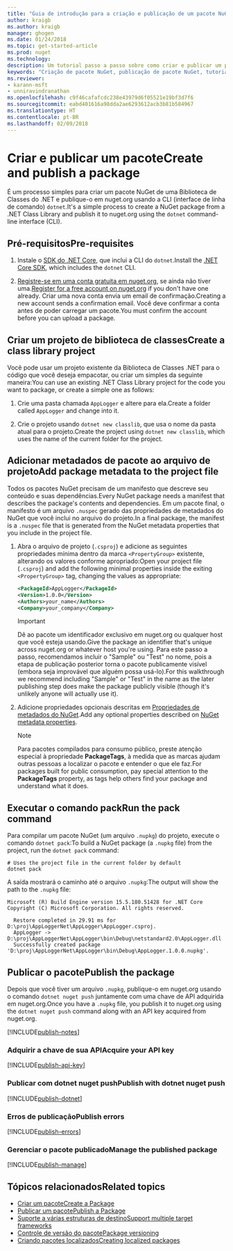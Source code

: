 ```yaml
---
title: "Guia de introdução para a criação e publicação de um pacote NuGet usando a CLI do dotnet | Microsoft Docs"
author: kraigb
ms.author: kraigb
manager: ghogen
ms.date: 01/24/2018
ms.topic: get-started-article
ms.prod: nuget
ms.technology: 
description: Um tutorial passo a passo sobre como criar e publicar um pacote NuGet usando a CLI do .NET Core, dotnet.
keywords: "Criação de pacote NuGet, publicação de pacote NuGet, tutorial do NuGet, publicação de dotnet do pacote NuGet"
ms.reviewer:
- karann-msft
- unniravindranathan
ms.openlocfilehash: c9f46cafafcdc238e43979d6f05521e19bf3d7f6
ms.sourcegitcommit: eabd401616a98dda2ae6293612acb3b81b584967
ms.translationtype: HT
ms.contentlocale: pt-BR
ms.lasthandoff: 02/09/2018
---
```

# <a name="create-and-publish-a-package"></a><span data-ttu-id="ebf8c-104">Criar e publicar um pacote</span><span class="sxs-lookup"><span data-stu-id="ebf8c-104">Create and publish a package</span></span>

<span data-ttu-id="ebf8c-105">É um processo simples para criar um pacote NuGet de uma Biblioteca de Classes do .NET e publique-o em nuget.org usando a CLI (interface de linha de comando) `dotnet`.</span><span class="sxs-lookup"><span data-stu-id="ebf8c-105">It's a simple process to create a NuGet package from a .NET Class Library and publish it to nuget.org using the `dotnet` command-line interface (CLI).</span></span>

## <a name="pre-requisites"></a><span data-ttu-id="ebf8c-106">Pré-requisitos</span><span class="sxs-lookup"><span data-stu-id="ebf8c-106">Pre-requisites</span></span>

1. <span data-ttu-id="ebf8c-107">Instale o [SDK do .NET Core](https://www.microsoft.com/net/download/), que inclui a CLI do `dotnet`.</span><span class="sxs-lookup"><span data-stu-id="ebf8c-107">Install the [.NET Core SDK](https://www.microsoft.com/net/download/), which includes the `dotnet` CLI.</span></span>

1. <span data-ttu-id="ebf8c-108">[Registre-se em uma conta gratuita em nuget.org](https://www.nuget.org/users/account/LogOn?returnUrl=%2F), se ainda não tiver uma.</span><span class="sxs-lookup"><span data-stu-id="ebf8c-108">[Register for a free account on nuget.org](https://www.nuget.org/users/account/LogOn?returnUrl=%2F) if you don't have one already.</span></span> <span data-ttu-id="ebf8c-109">Criar uma nova conta envia um email de confirmação.</span><span class="sxs-lookup"><span data-stu-id="ebf8c-109">Creating a new account sends a confirmation email.</span></span> <span data-ttu-id="ebf8c-110">Você deve confirmar a conta antes de poder carregar um pacote.</span><span class="sxs-lookup"><span data-stu-id="ebf8c-110">You must confirm the account before you can upload a package.</span></span>

## <a name="create-a-class-library-project"></a><span data-ttu-id="ebf8c-111">Criar um projeto de biblioteca de classes</span><span class="sxs-lookup"><span data-stu-id="ebf8c-111">Create a class library project</span></span>

<span data-ttu-id="ebf8c-112">Você pode usar um projeto existente da Biblioteca de Classes .NET para o código que você deseja empacotar, ou criar um simples da seguinte maneira:</span><span class="sxs-lookup"><span data-stu-id="ebf8c-112">You can use an existing .NET Class Library project for the code you want to package, or create a simple one as follows:</span></span>

1. <span data-ttu-id="ebf8c-113">Crie uma pasta chamada `AppLogger` e altere para ela.</span><span class="sxs-lookup"><span data-stu-id="ebf8c-113">Create a folder called `AppLogger` and change into it.</span></span>

1. <span data-ttu-id="ebf8c-114">Crie o projeto usando `dotnet new classlib`, que usa o nome da pasta atual para o projeto.</span><span class="sxs-lookup"><span data-stu-id="ebf8c-114">Create the project using `dotnet new classlib`, which uses the name of the current folder for the project.</span></span>

## <a name="add-package-metadata-to-the-project-file"></a><span data-ttu-id="ebf8c-115">Adicionar metadados de pacote ao arquivo de projeto</span><span class="sxs-lookup"><span data-stu-id="ebf8c-115">Add package metadata to the project file</span></span>

<span data-ttu-id="ebf8c-116">Todos os pacotes NuGet precisam de um manifesto que descreve seu conteúdo e suas dependências.</span><span class="sxs-lookup"><span data-stu-id="ebf8c-116">Every NuGet package needs a manifest that describes the package's contents and dependencies.</span></span> <span data-ttu-id="ebf8c-117">Em um pacote final, o manifesto é um arquivo `.nuspec` gerado das propriedades de metadados do NuGet que você inclui no arquivo do projeto.</span><span class="sxs-lookup"><span data-stu-id="ebf8c-117">In a final package, the manifest is a `.nuspec` file that is generated from the NuGet metadata properties that you include in the project file.</span></span>

1. <span data-ttu-id="ebf8c-118">Abra o arquivo de projeto (`.csproj`) e adicione as seguintes propriedades mínima dentro da marca `<PropertyGroup>` existente, alterando os valores conforme apropriado:</span><span class="sxs-lookup"><span data-stu-id="ebf8c-118">Open your project file (`.csproj`) and add the following minimal properties inside the exiting `<PropertyGroup>` tag, changing the values as appropriate:</span></span>

    ```xml
    <PackageId>AppLogger</PackageId>
    <Version>1.0.0</Version>
    <Authors>your_name</Authors>
    <Company>your_company</Company>
    ```

    > [!Important]
    > <span data-ttu-id="ebf8c-119">Dê ao pacote um identificador exclusivo em nuget.org ou qualquer host que você esteja usando.</span><span class="sxs-lookup"><span data-stu-id="ebf8c-119">Give the package an identifier that's unique across nuget.org or whatever host you're using.</span></span> <span data-ttu-id="ebf8c-120">Para este passo a passo, recomendamos incluir o "Sample" ou "Test" no nome, pois a etapa de publicação posterior torna o pacote publicamente visível (embora seja improvável que alguém possa usá-lo).</span><span class="sxs-lookup"><span data-stu-id="ebf8c-120">For this walkthrough we recommend including "Sample" or "Test" in the name as the later publishing step does make the package publicly visible (though it's unlikely anyone will actually use it).</span></span>

1. <span data-ttu-id="ebf8c-121">Adicione propriedades opcionais descritas em [Propriedades de metadados do NuGet](/dotnet/core/tools/csproj#nuget-metadata-properties).</span><span class="sxs-lookup"><span data-stu-id="ebf8c-121">Add any optional properties described on [NuGet metadata properties](/dotnet/core/tools/csproj#nuget-metadata-properties).</span></span>

    > [!Note]
    > <span data-ttu-id="ebf8c-122">Para pacotes compilados para consumo público, preste atenção especial à propriedade **PackageTags**, à medida que as marcas ajudam outras pessoas a localizar o pacote e entender o que ele faz.</span><span class="sxs-lookup"><span data-stu-id="ebf8c-122">For packages built for public consumption, pay special attention to the **PackageTags** property, as tags help others find your package and understand what it does.</span></span>

## <a name="run-the-pack-command"></a><span data-ttu-id="ebf8c-123">Executar o comando pack</span><span class="sxs-lookup"><span data-stu-id="ebf8c-123">Run the pack command</span></span>

<span data-ttu-id="ebf8c-124">Para compilar um pacote NuGet (um arquivo `.nupkg`) do projeto, execute o comando `dotnet pack`:</span><span class="sxs-lookup"><span data-stu-id="ebf8c-124">To build a NuGet package (a `.nupkg` file) from the project, run the `dotnet pack` command:</span></span>

```cli
# Uses the project file in the current folder by default
dotnet pack
```

<span data-ttu-id="ebf8c-125">A saída mostrará o caminho até o arquivo `.nupkg`:</span><span class="sxs-lookup"><span data-stu-id="ebf8c-125">The output will show the path to the `.nupkg` file:</span></span>

```output
Microsoft (R) Build Engine version 15.5.180.51428 for .NET Core
Copyright (C) Microsoft Corporation. All rights reserved.

  Restore completed in 29.91 ms for D:\proj\AppLoggerNet\AppLogger\AppLogger.csproj.
  AppLogger -> D:\proj\AppLoggerNet\AppLogger\bin\Debug\netstandard2.0\AppLogger.dll
  Successfully created package 'D:\proj\AppLoggerNet\AppLogger\bin\Debug\AppLogger.1.0.0.nupkg'.
```

## <a name="publish-the-package"></a><span data-ttu-id="ebf8c-126">Publicar o pacote</span><span class="sxs-lookup"><span data-stu-id="ebf8c-126">Publish the package</span></span>

<span data-ttu-id="ebf8c-127">Depois que você tiver um arquivo `.nupkg`, publique-o em nuget.org usando o comando `dotnet nuget push` juntamente com uma chave de API adquirida em nuget.org.</span><span class="sxs-lookup"><span data-stu-id="ebf8c-127">Once you have a `.nupkg` file, you publish it to nuget.org using the `dotnet nuget push` command along with an API key acquired from nuget.org.</span></span>

[!INCLUDE[publish-notes](includes/publish-notes.md)]

### <a name="acquire-your-api-key"></a><span data-ttu-id="ebf8c-128">Adquirir a chave de sua API</span><span class="sxs-lookup"><span data-stu-id="ebf8c-128">Acquire your API key</span></span>

[!INCLUDE[publish-api-key](includes/publish-api-key.md)]

### <a name="publish-with-dotnet-nuget-push"></a><span data-ttu-id="ebf8c-129">Publicar com dotnet nuget push</span><span class="sxs-lookup"><span data-stu-id="ebf8c-129">Publish with dotnet nuget push</span></span>

[!INCLUDE[publish-dotnet](includes/publish-dotnet.md)]

### <a name="publish-errors"></a><span data-ttu-id="ebf8c-130">Erros de publicação</span><span class="sxs-lookup"><span data-stu-id="ebf8c-130">Publish errors</span></span>

[!INCLUDE[publish-errors](includes/publish-errors.md)]


### <a name="manage-the-published-package"></a><span data-ttu-id="ebf8c-131">Gerenciar o pacote publicado</span><span class="sxs-lookup"><span data-stu-id="ebf8c-131">Manage the published package</span></span>

[!INCLUDE[publish-manage](includes/publish-manage.md)]

## <a name="related-topics"></a><span data-ttu-id="ebf8c-132">Tópicos relacionados</span><span class="sxs-lookup"><span data-stu-id="ebf8c-132">Related topics</span></span>

- [<span data-ttu-id="ebf8c-133">Criar um pacote</span><span class="sxs-lookup"><span data-stu-id="ebf8c-133">Create a Package</span></span>](../create-packages/creating-a-package.md)
- [<span data-ttu-id="ebf8c-134">Publicar um pacote</span><span class="sxs-lookup"><span data-stu-id="ebf8c-134">Publish a Package</span></span>](../create-packages/publish-a-package.md)
- [<span data-ttu-id="ebf8c-135">Suporte a várias estruturas de destino</span><span class="sxs-lookup"><span data-stu-id="ebf8c-135">Support multiple target frameworks</span></span>](../create-packages/supporting-multiple-target-frameworks.md)
- [<span data-ttu-id="ebf8c-136">Controle de versão do pacote</span><span class="sxs-lookup"><span data-stu-id="ebf8c-136">Package versioning</span></span>](../reference/package-versioning.md)
- [<span data-ttu-id="ebf8c-137">Criando pacotes localizados</span><span class="sxs-lookup"><span data-stu-id="ebf8c-137">Creating localized packages</span></span>](../create-packages/creating-localized-packages.md)
